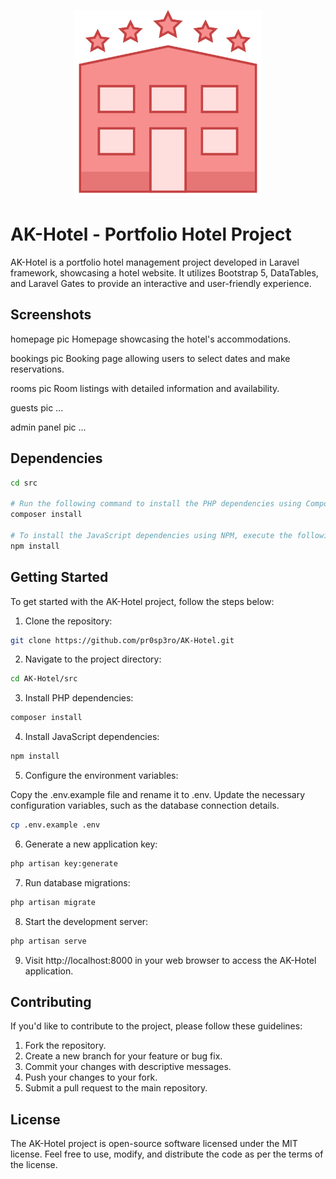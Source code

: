 <p align="center"><img src="/src/public/img/logo.png" width="300"></p>

# AK-Hotel - Portfolio Hotel Project

<screenshot>

AK-Hotel is a portfolio hotel management project developed in Laravel framework, showcasing a hotel website. It utilizes Bootstrap 5, DataTables, and Laravel Gates to provide an interactive and user-friendly experience.

## Screenshots

homepage pic
Homepage showcasing the hotel's accommodations.

bookings pic
Booking page allowing users to select dates and make reservations.

rooms pic
Room listings with detailed information and availability.

guests pic
...

admin panel pic
...

## Dependencies 

```bash
cd src

# Run the following command to install the PHP dependencies using Composer:
composer install

# To install the JavaScript dependencies using NPM, execute the following command:
npm install
```

## Getting Started

To get started with the AK-Hotel project, follow the steps below:

1. Clone the repository:
```bash
git clone https://github.com/pr0sp3ro/AK-Hotel.git
```

2. Navigate to the project directory:
```bash
cd AK-Hotel/src
```

3. Install PHP dependencies:
```bash
composer install
```

4. Install JavaScript dependencies:
```bash
npm install
```

5. Configure the environment variables:

Copy the .env.example file and rename it to .env.
Update the necessary configuration variables, such as the database connection details.

```bash
cp .env.example .env
```

6. Generate a new application key:
```bash
php artisan key:generate
```

7. Run database migrations:
```bash
php artisan migrate
```

8. Start the development server:
```bash
php artisan serve
```

9. Visit http://localhost:8000 in your web browser to access the AK-Hotel application.

## Contributing

If you'd like to contribute to the project, please follow these guidelines:

1. Fork the repository.
2. Create a new branch for your feature or bug fix.
3. Commit your changes with descriptive messages.
4. Push your changes to your fork.
5. Submit a pull request to the main repository.

## License

The AK-Hotel project is open-source software licensed under the MIT license. Feel free to use, modify, and distribute the code as per the terms of the license.
